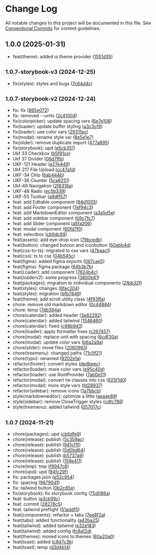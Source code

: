 # Change Log

All notable changes to this project will be documented in this file.
See [Conventional Commits](https://conventionalcommits.org) for commit guidelines.

## 1.0.0 (2025-01-31)

* feat(theme): added ui theme provider ([1551d35](https://gitlab.optimacros.com/fe/ui-kit/commit/1551d35))



## <small>1.0.7-storybook-v3 (2024-12-25)</small>

* fix(styles): styles and bugs ([7c64d4c](https://gitlab.optimacros.com/fe/ui-kit/commit/7c64d4c))



## <small>1.0.7-storybook-v2 (2024-12-24)</small>

* fix: fix ([865e072](https://gitlab.optimacros.com/fe/ui-kit/commit/865e072))
* fix: removed --units ([2c41004](https://gitlab.optimacros.com/fe/ui-kit/commit/2c41004))
* fix(colorpicker): update spacing vars ([6e7e108](https://gitlab.optimacros.com/fe/ui-kit/commit/6e7e108))
* fix(loader): update buffer styling ([a3c3cf9](https://gitlab.optimacros.com/fe/ui-kit/commit/a3c3cf9))
* fix(loader): use color vars ([29311ec](https://gitlab.optimacros.com/fe/ui-kit/commit/29311ec))
* fix(modal): rename style var ([8e5e1e7](https://gitlab.optimacros.com/fe/ui-kit/commit/8e5e1e7))
* fix(slider): remove duplicate import ([477a895](https://gitlab.optimacros.com/fe/ui-kit/commit/477a895))
* fix(storybook): upd ([e5cb351](https://gitlab.optimacros.com/fe/ui-kit/commit/e5cb351))
* Ukf 33 Checkbox ([b5f91ce](https://gitlab.optimacros.com/fe/ui-kit/commit/b5f91ce))
* Ukf 37 Divider ([06d7ffb](https://gitlab.optimacros.com/fe/ui-kit/commit/06d7ffb))
* UKF-121 Header ([e27e449](https://gitlab.optimacros.com/fe/ui-kit/commit/e27e449))
* Ukf-217 File Upload ([cc47a1d](https://gitlab.optimacros.com/fe/ui-kit/commit/cc47a1d))
* UKF-34 Chip ([6ab444b](https://gitlab.optimacros.com/fe/ui-kit/commit/6ab444b))
* UKF-36 Counter ([5ca8251](https://gitlab.optimacros.com/fe/ui-kit/commit/5ca8251))
* Ukf-46 Navigation ([2f8318a](https://gitlab.optimacros.com/fe/ui-kit/commit/2f8318a))
* UKF-48 Radio ([ec5b339](https://gitlab.optimacros.com/fe/ui-kit/commit/ec5b339))
* UKF-55 Toolbar ([a9dff57](https://gitlab.optimacros.com/fe/ui-kit/commit/a9dff57))
* feat: add Editable component ([84d1005](https://gitlab.optimacros.com/fe/ui-kit/commit/84d1005))
* feat: add Footer component ([7ef94c3](https://gitlab.optimacros.com/fe/ui-kit/commit/7ef94c3))
* feat: add MarkdownEditor component ([a3a5d5e](https://gitlab.optimacros.com/fe/ui-kit/commit/a3a5d5e))
* feat: add sidebar component ([b9c7fc7](https://gitlab.optimacros.com/fe/ui-kit/commit/b9c7fc7))
* feat: add Slider component ([a5fa206](https://gitlab.optimacros.com/fe/ui-kit/commit/a5fa206))
* feat: modal component ([60fd7f0](https://gitlab.optimacros.com/fe/ui-kit/commit/60fd7f0))
* feat: selectbox ([cb9dc89](https://gitlab.optimacros.com/fe/ui-kit/commit/cb9dc89))
* feat(assets): add eye-drop icon ([79bcedb](https://gitlab.optimacros.com/fe/ui-kit/commit/79bcedb))
* feat(button): changed butoon and iconbutton ([50ebb4d](https://gitlab.optimacros.com/fe/ui-kit/commit/50ebb4d))
* feat(css-to-ts): migrated to css vars ([47baac1](https://gitlab.optimacros.com/fe/ui-kit/commit/47baac1))
* feat(css): ts to css ([04b545c](https://gitlab.optimacros.com/fe/ui-kit/commit/04b545c))
* feat(figma): added figma exports ([097cae5](https://gitlab.optimacros.com/fe/ui-kit/commit/097cae5))
* feat(figma): figma package ([64b3b7b](https://gitlab.optimacros.com/fe/ui-kit/commit/64b3b7b))
* feat(Loader): add component ([7624b4c](https://gitlab.optimacros.com/fe/ui-kit/commit/7624b4c))
* feat(loaderv2): some progress ([3800b61](https://gitlab.optimacros.com/fe/ui-kit/commit/3800b61))
* feat(packages): migration to individual components ([2fbb32f](https://gitlab.optimacros.com/fe/ui-kit/commit/2fbb32f))
* feat(styles): changes ([6fac204](https://gitlab.optimacros.com/fe/ui-kit/commit/6fac204))
* feat(styles): migration ([bfb7849](https://gitlab.optimacros.com/fe/ui-kit/commit/bfb7849))
* feat(theme): add scroll utility class ([4f93ffa](https://gitlab.optimacros.com/fe/ui-kit/commit/4f93ffa))
* chore: remove old markdown editor ([0c44884](https://gitlab.optimacros.com/fe/ui-kit/commit/0c44884))
* chore: temp ([7db384a](https://gitlab.optimacros.com/fe/ui-kit/commit/7db384a))
* chore(calendar): added header ([3e82292](https://gitlab.optimacros.com/fe/ui-kit/commit/3e82292))
* chore(calendar): added tailwind ([1546460](https://gitlab.optimacros.com/fe/ui-kit/commit/1546460))
* chore(calendar): fixed ([c66b9d3](https://gitlab.optimacros.com/fe/ui-kit/commit/c66b9d3))
* chore(loader): apply formatter fixes ([c267457](https://gitlab.optimacros.com/fe/ui-kit/commit/c267457))
* chore(modal): replace unit with spacing ([6cdf30a](https://gitlab.optimacros.com/fe/ui-kit/commit/6cdf30a))
* chore(modal): update color vars ([b6a2a9a](https://gitlab.optimacros.com/fe/ui-kit/commit/b6a2a9a))
* chore(slider): move files ([2060993](https://gitlab.optimacros.com/fe/ui-kit/commit/2060993))
* chore(treemenu): changed paths ([71c5f21](https://gitlab.optimacros.com/fe/ui-kit/commit/71c5f21))
* chore(typo): renamed ([9202e1a](https://gitlab.optimacros.com/fe/ui-kit/commit/9202e1a))
* refactor(footer): convert styles ([dedbeec](https://gitlab.optimacros.com/fe/ui-kit/commit/dedbeec))
* refactor(loader): more color vars ([e95c40d](https://gitlab.optimacros.com/fe/ui-kit/commit/e95c40d))
* refactor(loader): use RootProvider ([7ab0e51](https://gitlab.optimacros.com/fe/ui-kit/commit/7ab0e51))
* refactor(modal): convert tw classes into css ([925f1d0](https://gitlab.optimacros.com/fe/ui-kit/commit/925f1d0))
* refactor(modal): more style vars ([fd28937](https://gitlab.optimacros.com/fe/ui-kit/commit/fd28937))
* refactor(sidebar): remove icons ([1a7bbcb](https://gitlab.optimacros.com/fe/ui-kit/commit/1a7bbcb))
* style(markdowneditor): optimize a little ([aeaae89](https://gitlab.optimacros.com/fe/ui-kit/commit/aeaae89))
* style(sidebar): remove CloseTrigger styles ([cdfc788](https://gitlab.optimacros.com/fe/ui-kit/commit/cdfc788))
* style(treemenu): added tailwind ([057017c](https://gitlab.optimacros.com/fe/ui-kit/commit/057017c))



## <small>1.0.7 (2024-11-21)</small>

* chore(packages): upd ([cb6dfe9](https://gitlab.optimacros.com/fe/ui-kit/commit/cb6dfe9))
* chore(release): publish ([5c359ac](https://gitlab.optimacros.com/fe/ui-kit/commit/5c359ac))
* chore(release): publish ([941cf1f](https://gitlab.optimacros.com/fe/ui-kit/commit/941cf1f))
* chore(release): publish ([0d0bd64](https://gitlab.optimacros.com/fe/ui-kit/commit/0d0bd64))
* chore(release): publish ([b5737a9](https://gitlab.optimacros.com/fe/ui-kit/commit/b5737a9))
* chore(release): publish ([159e411](https://gitlab.optimacros.com/fe/ui-kit/commit/159e411))
* chore(tmp): tmp ([f9947c6](https://gitlab.optimacros.com/fe/ui-kit/commit/f9947c6))
* chore(upd): upd ([94fc29f](https://gitlab.optimacros.com/fe/ui-kit/commit/94fc29f))
* fix: packages.json ([e52c954](https://gitlab.optimacros.com/fe/ui-kit/commit/e52c954))
* fix: spacing ([98790d1](https://gitlab.optimacros.com/fe/ui-kit/commit/98790d1))
* fix: tailwind button ([0b2c85e](https://gitlab.optimacros.com/fe/ui-kit/commit/0b2c85e))
* fix(storybook): fix storybook config ([75d086a](https://gitlab.optimacros.com/fe/ui-kit/commit/75d086a))
* feat: button ([a3cb99c](https://gitlab.optimacros.com/fe/ui-kit/commit/a3cb99c))
* feat: commit ([28278c5](https://gitlab.optimacros.com/fe/ui-kit/commit/28278c5))
* feat: tailwind preflight ([51addf5](https://gitlab.optimacros.com/fe/ui-kit/commit/51addf5))
* feat(components): refactor + tabs ([7ee8f2a](https://gitlab.optimacros.com/fe/ui-kit/commit/7ee8f2a))
* feat(tabs): added functionality ([a42ba25](https://gitlab.optimacros.com/fe/ui-kit/commit/a42ba25))
* feat(tailwind):  added tailwind ([e32e183](https://gitlab.optimacros.com/fe/ui-kit/commit/e32e183))
* feat(tailwind): added config ([fc8a12d](https://gitlab.optimacros.com/fe/ui-kit/commit/fc8a12d))
* feat(themes): moved icons to themes ([80a20a0](https://gitlab.optimacros.com/fe/ui-kit/commit/80a20a0))
* feat(toast): added ([c8d7c3b](https://gitlab.optimacros.com/fe/ui-kit/commit/c8d7c3b))
* feat(toast): temp ([d3d4b14](https://gitlab.optimacros.com/fe/ui-kit/commit/d3d4b14))
